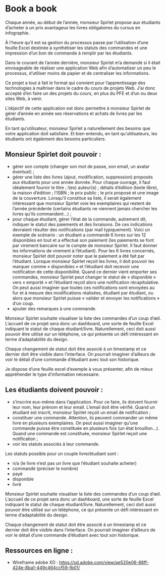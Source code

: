 # Book a book

Chaque année, au début de l’année, monsieur Spirlet propose aux étudiants d’acheter à un prix avantageux les livres obligatoires du cursus en infographie.

À l’heure qu’il est sa gestion du processus passe par l’utilisation d’une feuille Excel destinée à synthétiser les statuts des commandes et une impression d’un bon de commande à remplir par les étudiants.

Dans le courant de l’année dernière, monsieur Spirlet m’a demandé si il était envisageable de réaliser une application Web afin d’automatiser un peu le processus, d’utiliser moins de papier et de centraliser les informations. 

Ce projet a tout à fait le format qui convient pour l’apprentissage des technologies à maîtriser dans le cadre du cours de projets Web. J’ai donc accepté d’en faire un des projets du cours, en plus du PFE et d’un ou deux sites Web, à venir.

L’objectif de cette application est donc permettre à monsieur Spirlet de gérer d’année en année ses réservations et achats de livres par les étudiants.

En tant qu’utilisateur, monsieur Spirlet a naturellement des besoins que votre application doit satisfaire. Et bien entendu, en tant qu’utilisateurs, les étudiants ont également des besoins particuliers. 

## Monsieur Spirlet doit pouvoir :

- gérer son compte (changer son mot de passe, son email, un avatar éventuel) ;
- gérer une liste des livres (ajout, modification, suppression) proposés aux étudiants pour une année donnée. Pour chaque ouvrage, il faut idéalement fournir le titre ; l(es) auteur(s) ; détails d’édition (texte libre), la maison d’édition ; l’ISBN ; le prix public ; le prix proposé et une image de la couverture. Lorsqu’il constitue sa liste, il serait également intéressant que monsieur Spirlet voie les exemplaires qui restent de l’année précédente (certains étudiants ne viennent jamais chercher les livres qu’ils commandent…) ;
- pour chaque étudiant, gérer l’état de la commande, autrement dit, indiquer le statut des paiements et des livraisons. De ces indications devraient résulter des notifications (par mail typiquement). Voici un exemple de scénario : un étudiant a commandé 6 livres sur les 12 disponibles en tout et a effectué son paiement (les paiements se font par virement bancaire sur le compte de monsieur Spirlet. Il faut donner les informations de virement à l’étudiant). Pour les 6 livres concernés, monsieur Spirlet doit pouvoir noter que le paiement a été fait par l’étudiant. Lorsque monsieur Spirlet reçoit les livres, il doit pouvoir les marquer comme « disponibles » et l’étudiant doit recevoir une notification de cette disponibilité. Quand ce dernier vient emporter ses commandes, monsieur Spirlet peut changer le statut de « disponible » vers « emporté » et l’étudiant reçoit alors une notification récapitulative. On peut aussi imaginer que toutes ces notifications sont envoyées au fur et à mesure des modifications réalisées, étudiant par étudiant, ou alors que monsieur Spirlet puisse « valider et envoyer les notifications » d’un coup.
- ajouter des remarques à une commande.

Monsieur Spirlet souhaite visualiser la liste des commandes d’un coup d’œil. L’accueil de ce projet sera donc un dashboard, une sorte de feuille Excel indiquant le statut de chaque étudiant/livre. Naturellement, ceci doit aussi pouvoir être utilisé sur un téléphone, ce qui présente un défi intéressant en terme d’adaptabilité du design.

Chaque changement de statut doit être associé à un timestamp et ce dernier doit être visible dans l’interface. On pourrait imaginer d’ailleurs de voir le détail d’une commande d’étudiant avec tout son historique.

Je dispose d’une feuille excel d’exemple à vous présenter, afin de mieux appréhender le type d’information nécessaire.


## Les étudiants doivent pouvoir :

- s’inscrire eux-même dans l’application. Pour ce faire, ils doivent fournir leur nom, leur prénom et leur email. L’email doit être vérifié. Quand un étudiant est inscrit, monsieur Spirlet reçoit un email de notification ; 
- constituer une commande. Attention, ils peuvent commander un même livre en plusieurs exemplaires. On peut aussi imaginer qu’une commande puisse être constituée en plusieurs fois (un état brouillon…). Quand une commande est constituée, monsieur Spirlet reçoit une notification ; 
- voir les statuts associés à leur commande. 

Les statuts possible pour un couple livre/étudiant sont : 

- n/a (le livre n’est pas un livre que l’étudiant souhaite acheter)
- commandé (préciser le nombre)
- payé
- disponible
- livré

Monsieur Spirlet souhaite visualiser la liste des commandes d’un coup d’œil. L’accueil de ce projet sera donc un dashboard, une sorte de feuille Excel indiquant le statut de chaque étudiant/livre. Naturellement, ceci doit aussi pouvoir être utilisé sur un téléphone, ce qui présente un défi intéressant en terme d’adaptabilité du design.

Chaque changement de statut doit être associé à un timestamp et ce dernier doit être visible dans l’interface. On pourrait imaginer d’ailleurs de voir le détail d’une commande d’étudiant avec tout son historique.

## Ressources en ligne :
- Wireframe adobe XD : https://xd.adobe.com/view/ae520e06-88ff-424e-8ba1-449c464ccf59-fb01/
